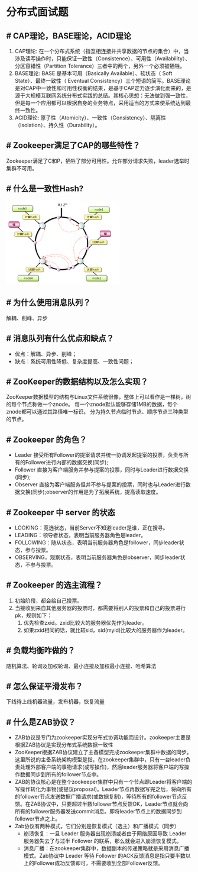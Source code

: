 # 分布式面试题

## \# CAP理论，BASE理论，ACID理论
1. CAP理论: 在一个分布式系统（指互相连接并共享数据的节点的集合）中，当涉及读写操作时，只能保证一致性（Consistence）、可用性（Availability）、分区容错性（Partition Tolerance）三者中的两个，另外一个必须被牺牲。
2. BASE理论: BASE 是基本可用（Basically Available）、软状态（ Soft State）、最终一致性（ Eventual Consistency）三个短语的简写。BASE理论是对CAP中一致性和可用性权衡的结果，是基于CAP定力逐步演化而来的，是源于大规模互联网系统分布式实践的总结。其核心思想：无法做到强一致性，但是每一个应用都可以根据自身的业务特点，采用适当的方式来使系统达到最终一致性。
3. ACID理论: 原子性（Atomicity）、一致性（Consistency）、隔离性（Isolation）、持久性（Durability）。

## \# Zookeeper满足了CAP的哪些特性？
Zookeeper满足了C和P，牺牲了部分可用性。允许部分请求失败，leader选举时集群不可用。

## \# 什么是一致性Hash?
<img src="../assets/consistent_hashing.png" alt="一致性Hash" style="zoom:30%;" />

## \# 为什么使用消息队列？
解耦、削峰、异步

## \# 消息队列有什么优点和缺点？
- 优点：解耦、异步、削峰；
- 缺点：系统可用性降低、复杂度提高、一致性问题；

## \# ZooKeeper的数据结构以及怎么实现？
ZooKeeper数据模型的结构与Linux文件系统很像，整体上可以看作是一棵树，树的每个节点称做一个znode。
每一个znode默认能够存储1MB的数据，每个znode都可以通过其路径唯一标识。
分为持久节点临时节点、顺序节点三种类型的节点。

## \# Zookeeper 的角色？
- Leader 接受所有Follower的提案请求并统一协调发起提案的投票，负责与所有的Follower进行内部的数据交换(同步);
- Follower 直接为客户端服务并参与提案的投票，同时与Leader进行数据交换(同步);
- Observer 直接为客户端服务但并不参与提案的投票，同时也与Leader进行数据交换(同步);observer的作用是为了拓展系统，提高读取速度。

## \# Zookeeper 中 server 的状态
- LOOKING：竞选状态，当前Server不知道leader是谁，正在搜寻。
- LEADING：领导者状态，表明当前服务器角色是leader。
- FOLLOWING：随从状态，表明当前服务器角色是follower，同步leader状态，参与投票。
- OBSERVING，观察状态，表明当前服务器角色是observer，同步leader状态，不参与投票。

## \# Zookeeper 的选主流程？
1. 初始阶段，都会给自己投票。
2. 当接收到来自其他服务器的投票时，都需要将别人的投票和自己的投票进行pk，规则如下：
   1. 优先检查zxid。zxid比较大的服务器优先作为leader。
   2. 如果zxid相同的话，就比较sid，sid(myid)比较大的服务器作为leader。

## \# 负载均衡咋做的？
随机算法、轮询及加权轮询、最小连接及加权最小连接、哈希算法

## \# 怎么保证平滑发布？
下线待上线机器流量，发布机器，恢复流量

## \# 什么是ZAB协议？
- ZAB协议是专门为zookeeper实现分布式协调功能而设计。zookeeper主要是根据ZAB协议是实现分布式系统数据一致性
- ZooKeeper根据ZAB协议建立了主备模型完成zookeeper集群中数据的同步。这里所说的主备系统架构模型是指，在zookeeper集群中，只有一台leader负责处理外部客户端的事物请求(或写操作)，然后leader服务器将客户端的写操作数据同步到所有的follower节点中。
- ZAB的协议核心是在整个zookeeper集群中只有一个节点即Leader将客户端的写操作转化为事物(或提议proposal)。Leader节点再数据写完之后，将向所有的follower节点发送数据广播请求(或数据复制)，等待所有的follower节点反馈。在ZAB协议中，只要超过半数follower节点反馈OK，Leader节点就会向所有的follower服务器发送commit消息。即将leader节点上的数据同步到follower节点之上。
- Zab协议有两种模式，它们分别是恢复模式（选主）和广播模式（同步）
  - 崩溃恢复：一旦 Leader 服务器出现崩溃或者由于网络原因导致 Leader 服务器失去了与过半 Follower 的联系，那么就会进入崩溃恢复模式。
  - 消息广播：在zookeeper集群中，数据副本的传递策略就是采用消息广播模式。Zab协议中 Leader 等待 Follower 的ACK反馈消息是指只要半数以上的Follower成功反馈即可，不需要收到全部Follower反馈。

    